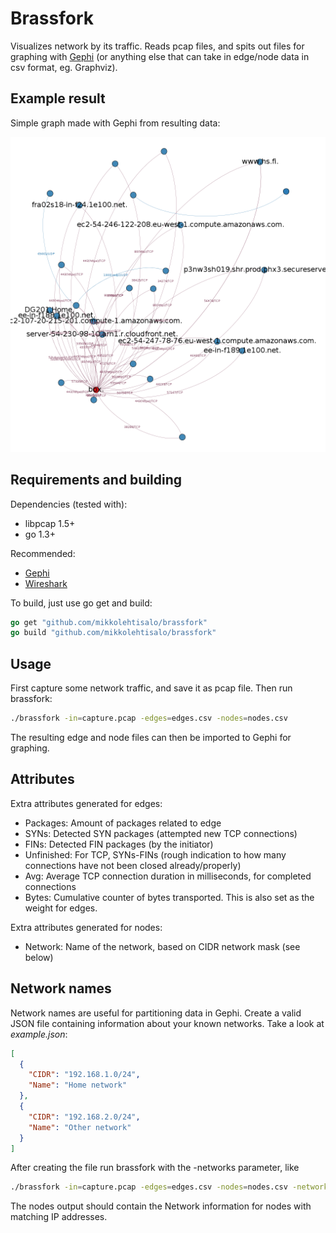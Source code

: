 Brassfork
=========

Visualizes network by its traffic. Reads pcap files, and spits out files for graphing with [Gephi](https://gephi.github.io/) (or anything else that can take in edge/node data in csv format, eg. Graphviz).

Example result
--------------

Simple graph made with Gephi from resulting data:

![Simple graph made with Gephi](example.png "Simple graph made with Gephi")

Requirements and building
------------

Dependencies (tested with):

* libpcap 1.5+
* go 1.3+

Recommended:

* [Gephi](https://gephi.github.io/)
* [Wireshark](https://www.wireshark.org/)

To build, just use go get and build:

```go
go get "github.com/mikkolehtisalo/brassfork"
go build "github.com/mikkolehtisalo/brassfork"
```

Usage
-----

First capture some network traffic, and save it as pcap file. Then run brassfork:

```sh
./brassfork -in=capture.pcap -edges=edges.csv -nodes=nodes.csv
```

The resulting edge and node files can then be imported to Gephi for graphing.

Attributes
----------

Extra attributes generated for edges:

* Packages: Amount of packages related to edge
* SYNs: Detected SYN packages (attempted new TCP connections)
* FINs: Detected FIN packages (by the initiator)
* Unfinished: For TCP, SYNs-FINs (rough indication to how many connections have not been closed already/properly)
* Avg: Average TCP connection duration in milliseconds, for completed connections
* Bytes: Cumulative counter of bytes transported. This is also set as the weight for edges.

Extra attributes generated for nodes:

* Network: Name of the network, based on CIDR network mask (see below)

Network names
-------------

Network names are useful for partitioning data in Gephi. Create a valid JSON file containing information about your known networks. Take a look at *example.json*:

```json
[
  {
    "CIDR": "192.168.1.0/24",
    "Name": "Home network"
  },
  {
    "CIDR": "192.168.2.0/24",
    "Name": "Other network"
  }
]
```

After creating the file run brassfork with the -networks parameter, like

```sh
./brassfork -in=capture.pcap -edges=edges.csv -nodes=nodes.csv -networks=example.json
```

The nodes output should contain the Network information for nodes with matching IP addresses.


